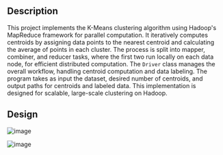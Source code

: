 ## Description
This project implements the K-Means clustering algorithm using Hadoop's 
MapReduce framework for parallel computation. It iteratively computes 
centroids by assigning data points to the nearest centroid and calculating 
the average of points in each cluster. The process is split into mapper, 
combiner, and reducer tasks, where the first two run locally on each data node, 
for efficient distributed computation. The `Driver` class manages the overall 
workflow, handling centroid computation and data labeling. The program takes as 
input the dataset, desired number of centroids, and output paths for centroids 
and labeled data. This implementation is designed for scalable, large-scale 
clustering on Hadoop.

## Design
![image](https://github.com/user-attachments/assets/3f81d52a-5e47-44bf-bc40-b3899ee7cd9b)

![image](https://github.com/user-attachments/assets/90eee4d0-d7b9-42be-a457-366449d235d5)
